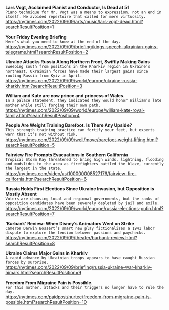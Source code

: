 **Lars Vogt, Acclaimed Pianist and Conductor, Is Dead at 51**\
`Piano technique for Mr. Vogt was a means to expression, not an end in itself. He avoided repertoire that called for mere virtuosity.`\
https://nytimes.com/2022/09/09/arts/music/lars-vogt-dead.html?searchResultPosition=1

**Your Friday Evening Briefing**\
`Here’s what you need to know at the end of the day.`\
https://nytimes.com/2022/09/09/briefing/kings-speech-ukrainian-gains-telegrams.html?searchResultPosition=2

**Ukraine Attacks Russia Along Northern Front, Swiftly Making Gains**\
`Sweeping south from positions in the Kharkiv region in Ukraine’s northeast, Ukrainian forces have made their largest gains since routing Russia from Kyiv in April.`\
https://nytimes.com/2022/09/09/world/europe/ukraine-russia-kharkiv.html?searchResultPosition=3

**William and Kate are now prince and princess of Wales.**\
`In a palace statement, they indicated they would honor William’s late mother while still forging their own path.`\
https://nytimes.com/2022/09/09/world/europe/william-kate-royal-family.html?searchResultPosition=4

**People Are Weight Training Barefoot. Is There Any Upside?**\
`This strength training practice can fortify your feet, but experts warn that it’s not without risk.`\
https://nytimes.com/2022/09/09/well/move/barefoot-weight-lifting.html?searchResultPosition=5

**Fairview Fire Prompts Evacuations in Southern California**\
`Tropical Storm Kay threatened to bring high winds, lightning, flooding and mudslides to the area as firefighters battled the blaze, currently the largest in the state.`\
https://nytimes.com/video/us/100000008527176/fairview-fire-california.html?searchResultPosition=6

**Russia Holds First Elections Since Ukraine Invasion, but Opposition is Mostly Absent**\
`Voters are choosing local and regional governments, but the ranks of opposition candidates have been severely depleted by jail and exile.`\
https://nytimes.com/2022/09/09/world/europe/russia-elections-putin.html?searchResultPosition=7

**‘Burbank’ Review: When Disney’s Animators Went on Strike**\
`Cameron Darwin Bossert’s smart new play fictionalizes a 1941 labor dispute to explore the tension between passions and paychecks.`\
https://nytimes.com/2022/09/09/theater/burbank-review.html?searchResultPosition=8

**Ukraine Claims Major Gains in Kharkiv**\
`A rapid advance by Ukrainian troops appears to have caught Russian forces by surprise.`\
https://nytimes.com/2022/09/09/briefing/russia-ukraine-war-kharkiv-himars.html?searchResultPosition=9

**Freedom From Migraine Pain is Possible.**\
`For this mother, attacks and their triggers no longer have to rule the day.`\
https://nytimes.com/paidpost/nurtec/freedom-from-migraine-pain-is-possible.html?searchResultPosition=10

